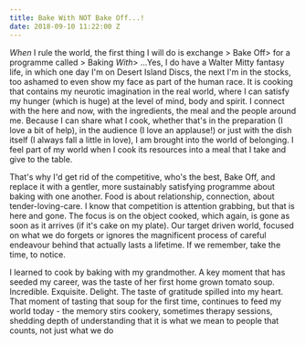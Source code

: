 ```yaml
---
title: Bake With NOT Bake Off...!
date: 2018-09-10 11:22:00 Z
---
```


*When* I rule the world, the first thing I will do is exchange > Bake Off>  for a programme called > Baking *With*> ...Yes, I do have a Walter Mitty fantasy life, in which one day I'm on Desert Island Discs, the next I'm in the stocks, too ashamed to even show my face as part of the human race. It is cooking that contains my neurotic imagination in the real world, where I can satisfy my hunger (which is huge) at the level of mind, body and spirit. I connect with the here and now, with the ingredients, the meal and the people around me. Because I can share what I cook, whether that's in the preparation (I love a bit of help), in the audience (I love an applause!) or just with the dish itself (I always fall a little in love), I am brought into the world of belonging. I feel part of my world when I cook its resources into a meal that I take and give to the table.

That's why I'd get rid of the competitive, who's the best, Bake Off, and replace it with a gentler, more sustainably satisfying programme about baking with one another.  Food is about relationship, connection, about tender-loving-care. I know that competition is attention grabbing, but that is here and gone. The focus is on the object cooked, which again, is gone as soon as it arrives (if it's cake on my plate). Our target driven world, focused on what we do forgets or ignores the magnificent process of careful endeavour behind that actually lasts a lifetime. If we remember, take the time, to notice.

I learned to cook by baking with my grandmother. A key moment that has seeded my career, was the taste of her first home grown tomato soup. Incredible. Exquisite. Delight. The taste of gratitude spilled into my heart. That moment of tasting that soup for the first time, continues to feed my world today - the memory stirs cookery, sometimes therapy sessions, shedding depth of understanding that it is what we mean to people that counts, not just what we do    
